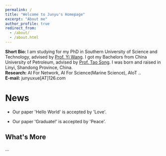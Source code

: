 ```yaml
---
permalink: /
title: "Welcome to Junyu's Homepage"
excerpt: "About me"
author_profile: true
redirect_from: 
  - /about/
  - /about.html
---
```

**Short Bio:** I am studying for my PhD in Southern University of Science and Technology, advised by [Prof. Yi Wang](https://faculty.sustech.edu.cn/?tagid=wangy37&iscss=1&snapid=1&orderby=date&go=1). I got my Bachelors from China University of Petroleum, advised by [Prof. Tao Song](https://computer.upc.edu.cn/2017/0313/c6289a103931/page.htm). I was born and raised in Linyi, Shandong Province, China.<br>
**Research:** AI For Network, AI For Science(Marine Science), AIoT ..<br>
**E-mail:** junyuxue[AT]126.com

News
======
* Our paper 'Hello World' is accepted by 'Love'.
- Our paper 'Graduate!' is accepted by 'Peace'.

What's More
------
...